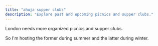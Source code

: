 ```yaml
---
title: "ahuja supper clubs"
description: "Explore past and upcoming picnics and supper clubs."
---
```


London needs more organized picnics and supper clubs.  

So I'm hosting the former during summer and the latter during winter.

